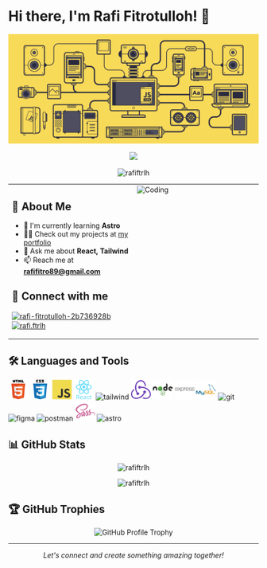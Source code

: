 # Hi there, I'm Rafi Fitrotulloh! 👋

[![MasterHead](https://raw.githubusercontent.com/muhammadnurulahsan/muhammadnurulahsan/main/ahsan.gif)](https://rafiftr-porto.vercel.app/)

<p align="center">
  <img src="https://readme-typing-svg.herokuapp.com?lines=Passionate+Frontend+and+Backend+Developer;Always+learning+new+things&center=true&width=500&height=50">
</p>

<p align="center">
  <img src="https://komarev.com/ghpvc/?username=rafiftrlh&label=Profile%20views&color=0e75b6&style=flat" alt="rafiftrlh" />
</p>

<table>
  <tr>
    <td valign="top" width="50%">

  ## 🚀 About Me

  - 🌱 I'm currently learning **Astro**
  - 👨‍💻 Check out my projects at [my portfolio](https://rafiftr-porto.vercel.app/)
  - 💬 Ask me about **React, Tailwind**
  - 📫 Reach me at **rafifitro89@gmail.com**

  ## 🔗 Connect with me
  
  <p align="left">
    <a href="https://linkedin.com/in/rafi-fitrotulloh-2b736928b" target="blank"><img align="center" src="https://raw.githubusercontent.com/rahuldkjain/github-profile-readme-generator/master/src/images/icons/Social/linked-in-alt.svg" alt="rafi-fitrotulloh-2b736928b" height="30" width="40" /></a>
    <a href="https://instagram.com/rafi.ftrlh" target="blank"><img align="center" src="https://raw.githubusercontent.com/rahuldkjain/github-profile-readme-generator/master/src/images/icons/Social/instagram.svg" alt="rafi.ftrlh" height="30" width="40" /></a>
  </p>

</td>
<td valign="top" width="50%">
  <img src="https://i.pinimg.com/originals/8d/62/1f/8d621f66f551b6a39072473d52280ff0.gif" alt="Coding" width="100%">
</td>
  </tr>
</table>

## 🛠️ Languages and Tools

<p align="left">
  <img src="https://raw.githubusercontent.com/devicons/devicon/master/icons/html5/html5-original-wordmark.svg" alt="html5" width="40" height="40"/>
  <img src="https://raw.githubusercontent.com/devicons/devicon/master/icons/css3/css3-original-wordmark.svg" alt="css3" width="40" height="40"/>
  <img src="https://raw.githubusercontent.com/devicons/devicon/master/icons/javascript/javascript-original.svg" alt="javascript" width="40" height="40"/>
  <img src="https://raw.githubusercontent.com/devicons/devicon/master/icons/react/react-original-wordmark.svg" alt="react" width="40" height="40"/>
  <img src="https://www.vectorlogo.zone/logos/tailwindcss/tailwindcss-icon.svg" alt="tailwind" width="40" height="40"/>
  <img src="https://raw.githubusercontent.com/devicons/devicon/master/icons/redux/redux-original.svg" alt="redux" width="40" height="40"/>
  <img src="https://raw.githubusercontent.com/devicons/devicon/master/icons/nodejs/nodejs-original-wordmark.svg" alt="nodejs" width="40" height="40"/>
  <img src="https://raw.githubusercontent.com/devicons/devicon/master/icons/express/express-original-wordmark.svg" alt="express" width="40" height="40"/>
  <img src="https://raw.githubusercontent.com/devicons/devicon/master/icons/mysql/mysql-original-wordmark.svg" alt="mysql" width="40" height="40"/>
  <img src="https://www.vectorlogo.zone/logos/git-scm/git-scm-icon.svg" alt="git" width="40" height="40"/>
  <img src="https://www.vectorlogo.zone/logos/figma/figma-icon.svg" alt="figma" width="40" height="40"/>
  <img src="https://www.vectorlogo.zone/logos/getpostman/getpostman-icon.svg" alt="postman" width="40" height="40"/>
  <img src="https://raw.githubusercontent.com/devicons/devicon/master/icons/sass/sass-original.svg" alt="sass" width="40" height="40"/>
  <img src="https://astro.build/assets/press/astro-icon-light-gradient.svg" alt="astro" width="40" height="40"/>
</p>

## 📊 GitHub Stats

<p align="center">
  <img src="https://github-readme-stats.vercel.app/api/top-langs?username=rafiftrlh&show_icons=true&locale=en&layout=compact&theme=radical" alt="rafiftrlh" />
</p>

<p align="center">
  <img src="https://github-readme-streak-stats.herokuapp.com/?user=rafiftrlh&theme=radical" alt="rafiftrlh" />
</p>

## 🏆 GitHub Trophies

<p align="center">
  <img src="https://github-profile-trophy.vercel.app/?username=rafiftrlh&theme=radical&no-frame=true&no-bg=true&margin-w=4" alt="GitHub Profile Trophy"/>
</p>

---

<p align="center">
  <i>Let's connect and create something amazing together!</i>
</p>
